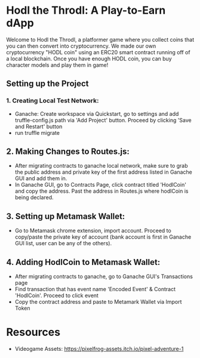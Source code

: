 # Hodl the Throdl: A Play-to-Earn dApp

Welcome to Hodl the Throdl, a platformer game where you collect coins that you can then convert into cryptocurrency. We made our own cryptocurrency "HODL coin" using an ERC20 smart contract running off of a local blockchain. Once you have enough HODL coin, you can buy character models and play them in game! 

## Setting up the Project

### 1. Creating Local Test Network:

- Ganache: Create workspace via Quickstart, go to settings and add truffle-config.js path via 'Add Project' button. Proceed by clicking 'Save and Restart' button
- run truffle migrate

## 2. Making Changes to Routes.js:

- After migrating contracts to ganache local network, make sure to grab the public address and private key of the first address listed in Ganache GUI and add them in.
- In Ganache GUI, go to Contracts Page, click contract titled 'HodlCoin' and copy the address. Past the address in Routes.js where hodlCoin is being declared.

## 3. Setting up Metamask Wallet:

- Go to Metamask chrome extension, import account. Proceed to copy/paste the private key of account (bank account is first in Ganache GUI list, user can be any of the others).

## 4. Adding HodlCoin to Metamask Wallet:

- After migrating contracts to ganache, go to Ganache GUI's Transactions page
- Find transaction that has event name 'Encoded Event' & Contract 'HodlCoin'. Proceed to click event
- Copy the contract address and paste to Metamark Wallet via Import Token


# Resources

- Videogame Assets: https://pixelfrog-assets.itch.io/pixel-adventure-1
